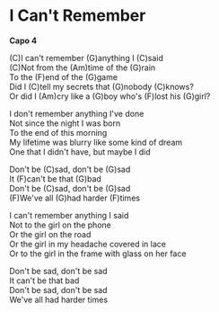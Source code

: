 # I Can't Remember

**Capo 4**  
  
(C)I can't remember (G)anything I (C)said  
(C)Not from the (Am)time of the (G)rain  
To the (F)end of the (G)game  
Did I (C)tell my secrets that (G)nobody (C)knows?  
Or did I (Am)cry like a (G)boy who's (F)lost his (G)girl?  
  
I don't remember anything I've done  
Not since the night I was born  
To the end of this morning  
My lifetime was blurry like some kind of dream  
One that I didn't have, but maybe I did  
  
Don't be (C)sad, don't be (G)sad  
It (F)can't be that (G)bad  
Don't be (C)sad, don't be (G)sad  
(F)We've all (G)had harder (F)times  
  
I can't remember anything I said  
Not to the girl on the phone  
Or the girl on the road  
Or the girl in my headache covered in lace  
Or to the girl in the frame with glass on her face  
  
Don't be sad, don't be sad  
It can't be that bad  
Don't be sad, don't be sad  
We've all had harder times
